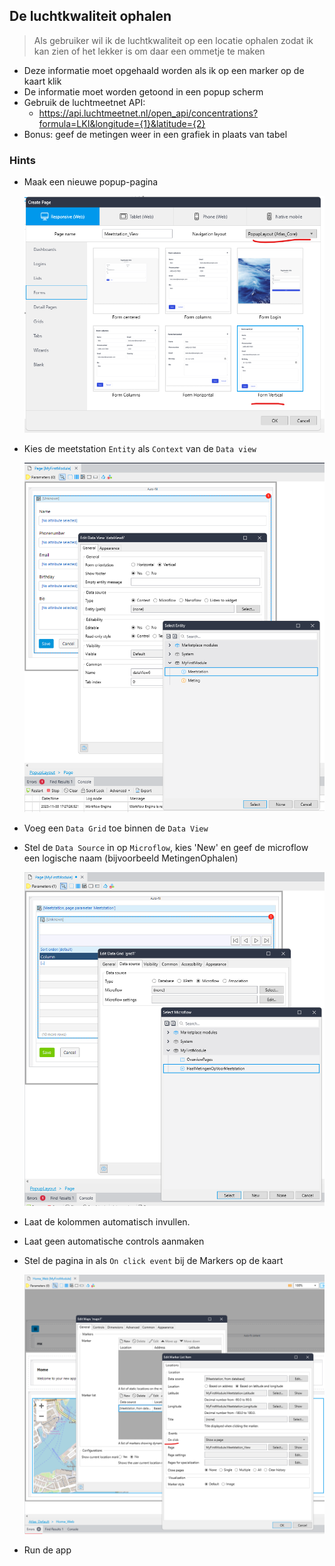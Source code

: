 ## De luchtkwaliteit ophalen
> Als gebruiker wil ik de luchtkwaliteit op een locatie ophalen zodat ik kan zien of het lekker is om daar een ommetje te maken

- Deze informatie moet opgehaald worden als ik op een marker op de kaart klik
- De informatie moet worden getoond in een popup scherm
- Gebruik de luchtmeetnet API:
  - https://api.luchtmeetnet.nl/open_api/concentrations?formula=LKI&longitude={1}&latitude={2}
- Bonus: geef de metingen weer in een grafiek in plaats van tabel

### Hints
- Maak een nieuwe popup-pagina

  <img src="../img/meetstation-view-1.png"  width="750">

- Kies de meetstation `Entity` als `Context` van de `Data view`

  <img src="../img/meetstation-view-2.png"  width="750">

- Voeg een `Data Grid` toe binnen de `Data View`
- Stel de `Data Source` in op `Microflow`, kies 'New' en geef de microflow een logische naam (bijvoorbeeld MetingenOphalen)

  <img src="../img/meetstation-view-3.png"  width="750">

- Laat de kolommen automatisch invullen.
- Laat geen automatische controls aanmaken

- Stel de pagina in als `On click event` bij de Markers op de kaart

  <img src="../img/marker-list-3.png"  width="750">

- Run de app